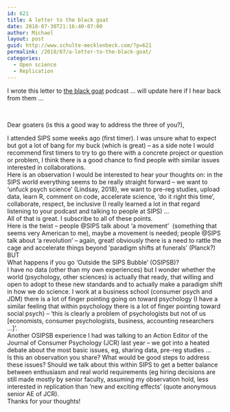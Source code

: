 ```yaml
---
id: 621
title: A letter to the black goat
date: 2018-07-30T21:16:40-07:00
author: Michael
layout: post
guid: http://www.schulte-mecklenbeck.com/?p=621
permalink: /2018/07/a-letter-to-the-black-goat/
categories:
  - Open science
  - Replication
---
```

I wrote this letter to [the black goat](http://www.theblackgoatpodcast.com/) podcast &#8230; will update here if I hear back from them &#8230;

&nbsp;

Dear goaters (is this a good way to address the three of you?),

<div>
</div>

<div>
  I attended SIPS some weeks ago (first timer). I was unsure what to expect but got a lot of bang for my buck (which is great) &#8211; as a side note I would recommend first timers to try to go there with a concrete project or question or problem, I think there is a good chance to find people with similar issues interested in collaborations.
</div>

<div>
</div>

<div>
  Here is an observation I would be interested to hear your thoughts on: in the SIPS world everything seems to be really straight forward &#8211; we want to &#8216;unfuck psych science&#8217; (Lindsay, 2018), we want to pre-reg studies, upload data, learn R, comment on code, accelerate science, ‘do it right this time’, collaborate, respect, be inclusive (I really learned a lot in that regard listening to your podcast and talking to people at SIPS) …
</div>

<div>
  All of that is great. I subscribe to all of these points.
</div>

<div>
</div>

<div>
  Here is the twist &#8211; people @SIPS talk about &#8216;a movement’  (something that seems very American to me), maybe a movement is needed; people @SIPS talk about ‘a revolution’ &#8211; again, great! obviously there is a need to rattle the cage and accelerate things beyond ‘paradigm shifts at funerals’ (Planck?)
</div>

<div>
  BUT
</div>

<div>
  What happens if you go ‘Outside the SIPS Bubble&#8217; (OSIPSB)?
</div>

<div>
  I have no data (other than my own experiences) but I wonder whether the world (psychology, other sciences) is actually that ready, that willing and open to adopt to these new standards and to actually make a paradigm shift in how we do science. I work at a business school (consumer psych and JDM) there is a lot of finger pointing going on toward psychology (I have a similar feeling that within psychology there is a lot of finger pointing toward social psych) &#8211; &#8216;this is clearly a problem of psychologists but not of us [economists, consumer psychologists, business, accounting researchers &#8230;]’.
</div>

<div>
  Another OSIPSB experience I had was talking to an Action Editor of the Journal of Consumer Psychology (JCR) last year &#8211; we got into a heated debate about the most basic issues, eg, sharing data, pre-reg studies …
</div>

<div>
</div>

<div>
  Is this an observation you share? What would be good steps to address these issues? Should we talk about this within SIPS to get a better balance between enthusiasm and real world requirements (eg hiring decisions are still made mostly by senior faculty, assuming my observation hold, less interested in replication than ’new and exciting effects’ (quote anonymous senior AE of JCR).
</div>

<div>
</div>

<div>
  Thanks for your thoughts!
</div>

<div>
</div>

<div>
</div>